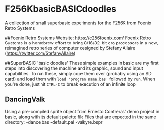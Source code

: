 # F256KbasicBASICdoodles
A collection of small superbasic experiments for the F256K from Foenix Retro Systems

##Foenix Retro Systems
Website: https://c256foenix.com/
Foenix Retro Systems is a homebrew effort to bring 8/16/32-bit era processors in a new, reimagined retro series of computer designed by Stefany Allaire (https://twitter.com/StefanyAllaire)

##SuperBASIC 'basic doodles'
These simple examples in basic are my first steps into discovering the machine and its graphic, sound and input capabilities.
To run these, simply copy them over (probably using an SD card) and load them with `load 'program name.bas'` followed by `run`. When you're done, just hit `CTRL-C` to break execution of an infinite loop

## DancingValk
Using a pre-compiled sprite object from Ernesto Contreras' demo project in basic, along with its default palette file
Files that are expected in the same directory:
-dance.bas
-default.pal
-valkyre.bspr
